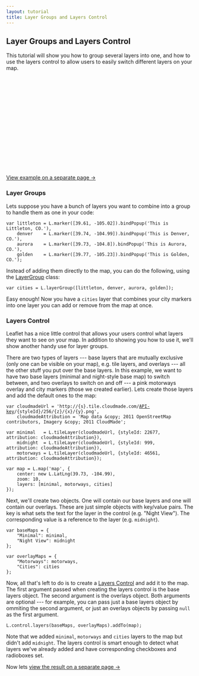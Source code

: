 ```yaml
---
layout: tutorial
title: Layer Groups and Layers Control
---
```


## Layer Groups and Layers Control

This tutorial will show you how to group several layers into one, and how to use the layers control to allow users to easily switch different layers on your map.

<div id="map" class="map" style="height: 250px"></div>

[View example on a separate page &rarr;](layers-control-example.html)


### Layer Groups

Lets suppose you have a bunch of layers you want to combine into a group to handle them as one in your code:

	var littleton = L.marker([39.61, -105.02]).bindPopup('This is Littleton, CO.'),
		denver    = L.marker([39.74, -104.99]).bindPopup('This is Denver, CO.'),
		aurora    = L.marker([39.73, -104.8]).bindPopup('This is Aurora, CO.'),
	    golden    = L.marker([39.77, -105.23]).bindPopup('This is Golden, CO.');

Instead of adding them directly to the map, you can do the following, using the <a href="http://leaflet.cloudmade.com/reference.html#layergroup">LayerGroup</a> class:

	var cities = L.layerGroup([littleton, denver, aurora, golden]);

Easy enough! Now you have a `cities` layer that combines your city markers into one layer you can add or remove from the map at once.

### Layers Control

Leaflet has a nice little control that allows your users control what layers they want to see on your map. In addition to showing you how to use it, we'll show another handy use for layer groups.

There are two types of layers --- base layers that are mutually exclusive (only one can be visible on your map), e.g. tile layers, and overlays --- all the other stuff you put over the base layers. In this example, we want to have two base layers (minimal and night-style base map) to switch between, and two overlays to switch on and off --- a pink motorways overlay and city markers (those we created earlier). Lets create those layers and add the default ones to the map:

<pre><code>var cloudmadeUrl = 'http://{s}.tile.cloudmade.com/<a href="http://account.cloudmade.com/register">API-key</a>/{styleId}/256/{z}/{x}/{y}.png',
	cloudmadeAttribution = 'Map data &amp;copy; 2011 OpenStreetMap contributors, Imagery &amp;copy; 2011 CloudMade';

var minimal   = L.tileLayer(cloudmadeUrl, {styleId: 22677, attribution: cloudmadeAttribution}),
	midnight  = L.tileLayer(cloudmadeUrl, {styleId: 999,   attribution: cloudmadeAttribution}),
	motorways = L.tileLayer(cloudmadeUrl, {styleId: 46561, attribution: cloudmadeAttribution});

var map = L.map('map', {
	center: new L.LatLng(39.73, -104.99),
	zoom: 10,
	layers: [minimal, motorways, cities]
});</code></pre>

Next, we'll create two objects. One will contain our base layers and one will contain our overlays. These are just simple objects with key/value pairs. The key is what sets the text for the layer in the control (e.g. "Night View"). The corresponding value is a reference to the layer (e.g. `midnight`).

<pre><code>var baseMaps = {
	"Minimal": minimal,
	"Night View": midnight
};

var overlayMaps = {
    "Motorways": motorways,
    "Cities": cities
};</code></pre>

Now, all that's left to do is to create a [Layers Control](../reference.html#control-layers) and add it to the map. The first argument passed when creating the layers control is the base layers object. The second argument is the overlays object. Both arguments are optional --- for example, you can pass just a base layers object by ommiting the second argument, or just an overlays objects by passing `null` as the first argument.

<pre><code>L.control.layers(baseMaps, overlayMaps).addTo(map);</code></pre>

Note that we added `minimal`, `motorways` and `cities` layers to the map but didn't add `midnight`. The layers control is smart enough to detect what layers we've already added and have corresponding checkboxes and radioboxes set.

Now lets [view the result on a separate page &rarr;](layers-control-example.html)

<script>
	var cities = new L.LayerGroup();

    L.marker([39.61, -105.02]).bindPopup('This is Littleton, CO.').addTo(cities),
	L.marker([39.74, -104.99]).bindPopup('This is Denver, CO.').addTo(cities),
	L.marker([39.73, -104.8]).bindPopup('This is Aurora, CO.').addTo(cities),
	L.marker([39.77, -105.23]).bindPopup('This is Golden, CO.').addTo(cities);

    var minimal   = L.tileLayer(CM_URL, {styleId: 22677, attribution: CM_ATTR}),
	    midnight  = L.tileLayer(CM_URL, {styleId: 999,   attribution: CM_ATTR}),
	    motorways = L.tileLayer(CM_URL, {styleId: 46561, attribution: CM_ATTR});

	var map = L.map('map', {
		center: [39.73, -104.99],
		zoom: 10,
		layers: [minimal, motorways, cities]
	});

	var baseLayers = {
		"Minimal": minimal,
		"Night View": midnight
	};

	var overlays = {
		"Motorways": motorways,
		"Cities": cities
	};

	L.control.layers(baseLayers, overlays).addTo(map);
</script>
